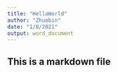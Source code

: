 ```yaml
---
title: "HelloWorld"
author: "Zhuobin"
date: "1/8/2021"
output: word_document
---
```


## This is a markdown file
